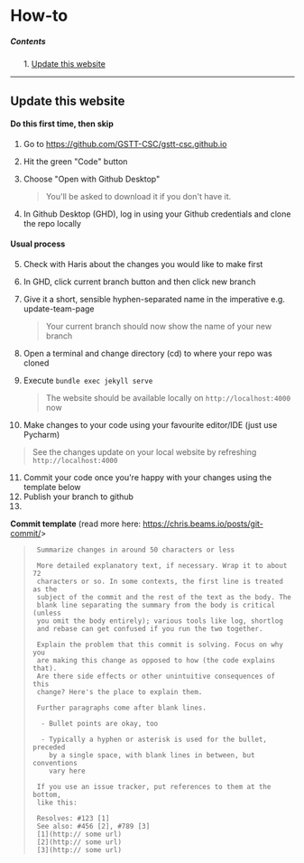 # **How-to**

<div class="card" style="width: 18rem;">
   <div class="card-body">
      <h5 class="card-title">Contents</h5>
      <ol>
      1. <a href="#update">Update this website</a>
      </ol>
   </div>
</div>

<hr>

## <a name=update></a>**Update this website**

#### Do this first time, then skip
1. Go to <https://github.com/GSTT-CSC/gstt-csc.github.io>
2. Hit the green "Code" button
3. Choose "Open with Github Desktop"
   > You'll be asked to download it if you don't have it.
   
4. In Github Desktop (GHD), log in using your Github credentials and clone the repo locally

#### Usual process
5. Check with Haris about the changes you would like to make first
6. In GHD, click current branch button and then click new branch
7. Give it a short, sensible hyphen-separated name in the imperative e.g. update-team-page
   
   >  Your current branch should now show the name of your new branch
   
8. Open a terminal and change directory (cd) to where your repo was cloned
9. Execute `bundle exec jekyll serve` 
   
   >  The website should be available locally on `http://localhost:4000` now
   
10. Make changes to your code using your favourite editor/IDE (just use Pycharm)
  
   >  See the changes update on your local website by refreshing `http://localhost:4000`

11. Commit your code once you're happy with your changes using the template below
12. Publish your branch to github
13. 

**Commit template** (read more here: <https://chris.beams.io/posts/git-commit/>> 
>      Summarize changes in around 50 characters or less
>     
>      More detailed explanatory text, if necessary. Wrap it to about 72
>      characters or so. In some contexts, the first line is treated as the
>      subject of the commit and the rest of the text as the body. The
>      blank line separating the summary from the body is critical (unless
>      you omit the body entirely); various tools like log, shortlog
>      and rebase can get confused if you run the two together.
>      
>      Explain the problem that this commit is solving. Focus on why you
>      are making this change as opposed to how (the code explains that).
>      Are there side effects or other unintuitive consequences of this
>      change? Here's the place to explain them.
>      
>      Further paragraphs come after blank lines.
>      
>       - Bullet points are okay, too
>      
>       - Typically a hyphen or asterisk is used for the bullet, preceded
>         by a single space, with blank lines in between, but conventions
>         vary here
>      
>      If you use an issue tracker, put references to them at the bottom,
>      like this:
>      
>      Resolves: #123 [1]
>      See also: #456 [2], #789 [3]
>      [1](http:// some url)
>      [2](http:// some url)
>      [3](http:// some url)
